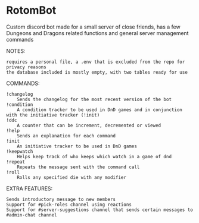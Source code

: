 # RotomBot
Custom discord bot made for a small server of close friends, has a few Dungeons and Dragons related functions and general server management commands

NOTES: 	

	requires a personal file, a .env that is excluded from the repo for privacy reasons
	the database included is mostly empty, with two tables ready for use

COMMANDS:

	!changelog
		Sends the changelog for the most recent version of the bot
	!condition
		A condition tracker to be used in DnD games and in conjunction with the initiative tracker (!init)
	!ddc
		A counter that can be increment, decremented or viewed
	!help
		Sends an explanation for each command
	!init
		An initiative tracker to be used in DnD games
	!keepwatch
		Helps keep track of who keeps which watch in a game of dnd
	!repeat
		Repeats the message sent with the command call
	!roll
		Rolls any specified die with any modifier
EXTRA FEATURES:

	Sends introductory message to new members
	Support for #pick-roles channel using reactions
	Support for #server-suggestions channel that sends certain messages to #admin-chat channel
